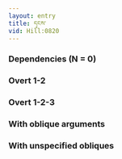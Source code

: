 ```yaml
---
layout: entry
title: དྭངས་
vid: Hill:0820
---
```

### Dependencies (N = 0)


### Overt 1-2


### Overt 1-2-3


### With oblique arguments


### With unspecified obliques
